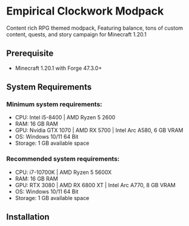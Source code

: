 # Empirical Clockwork Modpack

Content rich RPG themed modpack, Featuring balance, tons of custom content, quests, and story campaign for Minecraft 1.20.1

## Prerequisite

- Minecraft 1.20.1 with Forge 47.3.0+

## System Requirements

### Minimum system requirements:

- CPU: Intel i5-8400 | AMD Ryzen 5 2600
- RAM: 16 GB RAM
- GPU: Nvidia GTX 1070 | AMD RX 5700 | Intel Arc A580, 6 GB VRAM
- OS: Windows 10/11 64 Bit
- Storage: 1 GB available space

### Recommended system requirements:

- CPU: i7-10700K | AMD Ryzen 5 5600X
- RAM: 16 GB RAM
- GPU: RTX 3080 | AMD RX 6800 XT | Intel Arc A770, 8 GB VRAM
- OS: Windows 10/11 64 Bit
- Storage: 1 GB available space

## Installation
